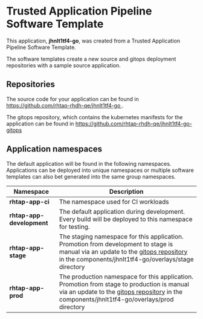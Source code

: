 # Trusted Application Pipeline Software Template

This application, **jhnlt1tf4-go**, was created from a Trusted Application Pipeline Software Template.

The software templates create a new source and gitops deployment repositories with a sample source application. 

## Repositories

The source code for your application can be found in [https://github.com/rhtap-rhdh-qe/jhnlt1tf4-go ](https://github.com/rhtap-rhdh-qe/jhnlt1tf4-go ).
 
The gitops repository, which contains the kubernetes manifests for the application can be found in 
[https://github.com/rhtap-rhdh-qe/jhnlt1tf4-go-gitops ](https://github.com/rhtap-rhdh-qe/jhnlt1tf4-go-gitops ) 

## Application namespaces 

The default application will be found in the following namespaces. Applications can be deployed into unique namespaces or multiple software templates can also bet generated into the same group namespaces.  

|  Namespace   |  Description   |  
| -------- | -------- |
| **rhtap-app-ci** | The namespace used for CI workloads |
| **rhtap-app-development** | The default application during development. Every build will be deployed to this namespace for testing. |
| **rhtap-app-stage** | The staging namespace for this application. Promotion from development to stage is manual via an update to the [gitops repository](https://github.com/rhtap-rhdh-qe/jhnlt1tf4-go-gitops ) in the components/jhnlt1tf4-go/overlays/stage directory |
| **rhtap-app-prod** | The production namespace for this application. Promotion from stage to production is manual via an update to the [gitops repository](https://github.com/rhtap-rhdh-qe/jhnlt1tf4-go-gitops ) in the components/jhnlt1tf4-go/overlays/prod directory |